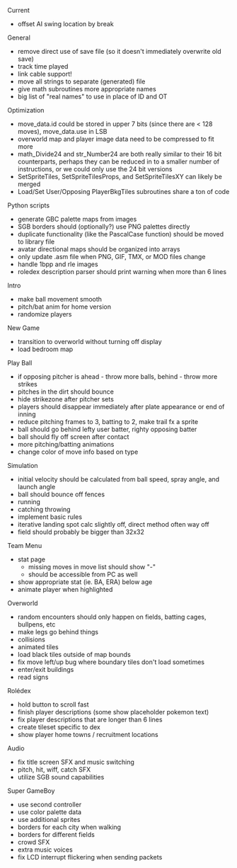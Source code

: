 Current

- offset AI swing location by break

General

- remove direct use of save file (so it doesn't immediately overwrite old save)
- track time played
- link cable support!
- move all strings to separate (generated) file
- give math subroutines more appropriate names
- big list of "real names" to use in place of ID and OT

Optimization

- move_data.id could be stored in upper 7 bits (since there are < 128 moves), move_data.use in LSB
- overworld map and player image data need to be compressed to fit more
- math_Divide24 and str_Number24 are both really similar to their 16 bit counterparts, perhaps they can be reduced in to a smaller number of instructions, or we could only use the 24 bit versions
- SetSpriteTiles, SetSpriteTilesProps, and SetSpriteTilesXY can likely be merged
- Load/Set User/Opposing PlayerBkgTiles subroutines share a ton of code

Python scripts

- generate GBC palette maps from images
- SGB borders should (optionally?) use PNG palettes directly
- duplicate functionality (like the PascalCase function) should be moved to library file
- avatar directional maps should be organized into arrays
- only update .asm file when PNG, GIF, TMX, or MOD files change
- handle 1bpp and rle images
- roledex description parser should print warning when more than 6 lines

Intro

- make ball movement smooth
- pitch/bat anim for home version
- randomize players

New Game

- transition to overworld without turning off display
- load bedroom map

Play Ball

- if opposing pitcher is ahead - throw more balls, behind - throw more strikes
- pitches in the dirt should bounce
- hide strikezone after pitcher sets
- players should disappear immediately after plate appearance or end of inning
- reduce pitching frames to 3, batting to 2, make trail fx a sprite
- ball should go behind lefty user batter, righty opposing batter
- ball should fly off screen after contact
- more pitching/batting animations
- change color of move info based on type

Simulation

- initial velocity should be calculated from ball speed, spray angle, and launch angle
- ball should bounce off fences
- running
- catching throwing
- implement basic rules
- iterative landing spot calc slightly off, direct method often way off
- field should probably be bigger than 32x32

Team Menu

- stat page
  - missing moves in move list should show "-"
  - should be accessible from PC as well
- show appropriate stat (ie. BA, ERA) below age
- animate player when highlighted

Overworld

- random encounters should only happen on fields, batting cages, bullpens, etc
- make legs go behind things
- collisions
- animated tiles
- load black tiles outside of map bounds
- fix move left/up bug where boundary tiles don't load sometimes
- enter/exit buildings
- read signs

Rolédex

- hold button to scroll fast
- finish player descriptions (some show placeholder pokemon text)
- fix player descriptions that are longer than 6 lines
- create tileset specific to dex
- show player home towns / recruitment locations

Audio

- fix title screen SFX and music switching
- pitch, hit, wiff, catch SFX
- utilize SGB sound capabilities

Super GameBoy

- use second controller 
- use color palette data
- use additional sprites
- borders for each city when walking
- borders for different fields
- crowd SFX
- extra music voices
- fix LCD interrupt flickering when sending packets